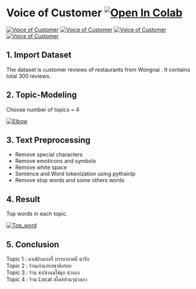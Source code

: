 # Voice of Customer [![Open In Colab](https://colab.research.google.com/assets/colab-badge.svg)](https://colab.research.google.com/drive/1C2tCUFZNhfSAIRNCL5dXD-d5cMjrCq4h#scrollTo=pciQgXbbhT-p)
[![Voice of Customer](https://img.shields.io/badge/-Python-blue)](https://github.com/pongsakorn-sur/BADS7105-CRM-Analytics/tree/main/03%20-%20Product%20Recommendation)
[![Voice of Customer](https://img.shields.io/badge/-Google%20Colab-blue)](https://github.com/pongsakorn-sur/BADS7105-CRM-Analytics/tree/main/03%20-%20Product%20Recommendation)
[![Voice of Customer](https://img.shields.io/badge/-NLP-blue)](https://github.com/pongsakorn-sur/BADS7105-CRM-Analytics/tree/main/03%20-%20Product%20Recommendation)
[![Voice of Customer](https://img.shields.io/badge/-Topic--Modeling-blue)](https://github.com/pongsakorn-sur/BADS7105-CRM-Analytics/tree/main/03%20-%20Product%20Recommendation)

## 1. Import Dataset
The dataset is customer reviews of restaurants from Wongnai . It contains total 300 reviews.

## 2. Topic-Modeling
Choose number of topics = 4

[![Elbow](https://github.com/pongsakorn-sur/BADS7105-CRM-Analytics/blob/main/07%20-%20Voice%20of%20Customer/Elbow.png)](https://github.com/pongsakorn-sur/BADS7105-CRM-Analytics/blob/main/07%20-%20Voice%20of%20Customer/Elbow.png)

## 3. Text Preprocessing
- Remove special characters
- Remove emoticons and symbols
- Remove white space
- Sentence and Word tokenization using pythainlp
- Remove stop words and some others words


## 4. Result
Top words in each topic.

[![Top_word](https://github.com/pongsakorn-sur/BADS7105-CRM-Analytics/blob/main/07%20-%20Voice%20of%20Customer/Top_Word.png)](https://github.com/pongsakorn-sur/BADS7105-CRM-Analytics/blob/main/07%20-%20Voice%20of%20Customer/Top_Word.png)

## 5. Conclusion
Topic 1 :   คาเฟ่/เบเกอรี่ บรรยากาศดี น่ารัก  
Topic 2 :   ร้านเก่าแก่รสชาติอร่อย  
Topic 3 :   ร้าน ชา/ชานมไข่มุก น่าลอง  
Topic 4 :   ร้าน Local สไตล์บ้านๆน่าลอง
